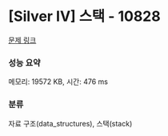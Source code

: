 # [Silver IV] 스택 - 10828 

[문제 링크](https://www.acmicpc.net/problem/10828) 

### 성능 요약

메모리: 19572 KB, 시간: 476 ms

### 분류

자료 구조(data_structures), 스택(stack)

